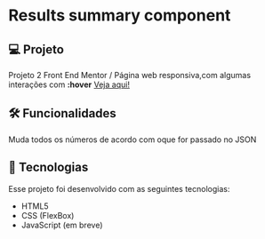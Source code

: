 # Results summary component

## 💻 Projeto 
Projeto 2 Front End Mentor / Página web responsiva,com algumas interações com **:hover**
[Veja aqui!](https://valentepg.github.io/results-summary-component-frontendmentor/)

## 🛠️ Funcionalidades
Muda todos os números de acordo com oque for passado no JSON 

## 🚀 Tecnologias 
Esse projeto foi desenvolvido com as seguintes tecnologias:

- HTML5
- CSS (FlexBox)
- JavaScript (em breve)
